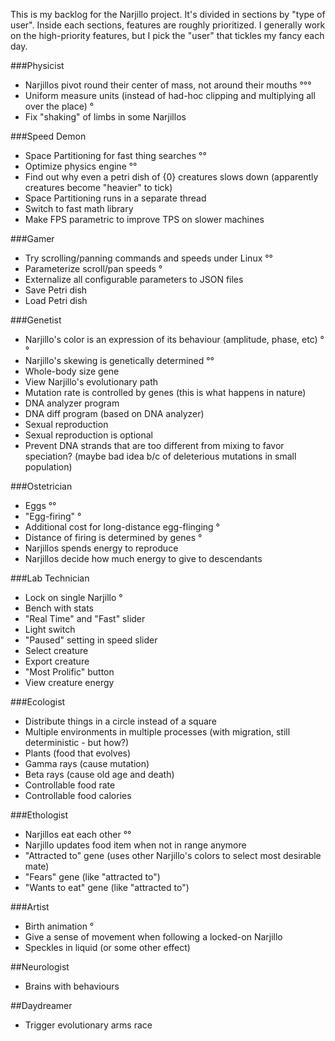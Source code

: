 This is my backlog for the Narjillo project.
It's divided in sections by "type of user". Inside each sections, features are roughly prioritized.
I generally work on the high-priority features, but I pick the "user" that tickles my fancy each day.

###Physicist

* Narjillos pivot round their center of mass, not around their mouths °°°
* Uniform measure units (instead of had-hoc clipping and multiplying all over the place) °
* Fix "shaking" of limbs in some Narjillos

###Speed Demon

* Space Partitioning for fast thing searches °°
* Optimize physics engine °°
* Find out why even a petri dish of {0} creatures slows down (apparently creatures become "heavier" to tick)
* Space Partitioning runs in a separate thread
* Switch to fast math library
* Make FPS parametric to improve TPS on slower machines

###Gamer

* Try scrolling/panning commands and speeds under Linux °°
* Parameterize scroll/pan speeds °
* Externalize all configurable parameters to JSON files
* Save Petri dish
* Load Petri dish

###Genetist

* Narjillo's color is an expression of its behaviour (amplitude, phase, etc) °°
* Narjillo's skewing is genetically determined °°
* Whole-body size gene
* View Narjillo's evolutionary path
* Mutation rate is controlled by genes (this is what happens in nature)
* DNA analyzer program
* DNA diff program (based on DNA analyzer)
* Sexual reproduction
* Sexual reproduction is optional
* Prevent DNA strands that are too different from mixing to favor speciation? (maybe bad idea b/c of deleterious mutations in small population)

###Ostetrician

* Eggs °°
* "Egg-firing" °
* Additional cost for long-distance egg-flinging °
* Distance of firing is determined by genes °
* Narjillos spends energy to reproduce
* Narjillos decide how much energy to give to descendants

###Lab Technician

* Lock on single Narjillo °
* Bench with stats
* "Real Time" and "Fast" slider
* Light switch
* "Paused" setting in speed slider
* Select creature
* Export creature
* "Most Prolific" button
* View creature energy

###Ecologist

* Distribute things in a circle instead of a square
* Multiple environments in multiple processes (with migration, still deterministic - but how?)
* Plants (food that evolves)
* Gamma rays (cause mutation)
* Beta rays (cause old age and death)
* Controllable food rate
* Controllable food calories

###Ethologist

* Narjillos eat each other °°
* Narjillo updates food item when not in range anymore
* "Attracted to" gene (uses other Narjillo's colors to select most desirable mate)
* "Fears" gene (like "attracted to")
* "Wants to eat" gene (like "attracted to")

###Artist

* Birth animation °
* Give a sense of movement when following a locked-on Narjillo
* Speckles in liquid (or some other effect)

##Neurologist

* Brains with behaviours

##Daydreamer

* Trigger evolutionary arms race
